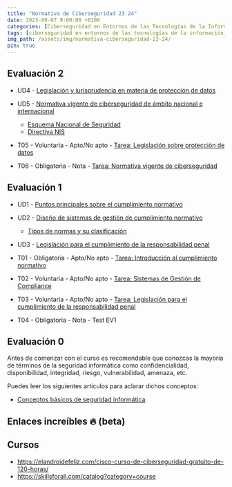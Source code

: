 ```yaml
---
title: "Normativa de Ciberseguridad 23 24"
date: 2023-09-07 9:00:00 +0100
categories: [Ciberseguridad en Entornos de las Tecnologías de la Información, Normativa de Ciberseguridad]
tags: [ciberseguridad en entornos de las tecnologías de la información, normativa de ciberseguridad]
img_path: /assets/img/normativa-ciberseguridad-23-24/
pin: true
---
```


## Evaluación 2

- UD4 - [Legislación y jurisprudencia en materia de protección de datos](/posts/legislacion-proteccion-datos)
- UD5 - [Normativa vigente de ciberseguridad de ámbito nacional e internacional](/posts/normativa-nacional-internacional)
  - [Esquema Nacional de Seguridad](/posts/esquema-nacional-seguridad/)
  - [Directiva NIS](/posts/directiva-nis/)

- T05 - Voluntaria - Apto/No apto - [Tarea: Legislación sobre protección de datos](/posts/tarea-legislacion-proteccion-datos)
- T06 - Obligatoria - Nota - [Tarea: Normativa vigente de ciberseguridad](/posts/tarea-normativa-vigente-ciberseguridad/)

## Evaluación 1

- UD1 - [Puntos principales sobre el cumplimiento normativo](/posts/cumplimiento-normativo)
- UD2 - [Diseño de sistemas de gestión de cumplimiento normativo](/posts/sistemas-gestion-cumplimiento)
  - [Tipos de normas y su clasificación](/posts/tipos-normas-clasificacion/)
- UD3 - [Legislación para el cumplimiento de la responsabilidad penal](/posts/legislacion-cumplimiento-penal)

- T01 - Obligatoria - Apto/No apto - [Tarea: Introducción al cumplimiento normativo](/posts/tarea-introduccion-cumplimiento-normativo)
- T02 - Voluntaria - Apto/No apto - [Tarea: Sistemas de Gestión de Compliance](/posts/tarea-sistemas-gestion-compliance/)
- T03 - Voluntaria - Apto/No apto - [Tarea: Legislación para el cumplimiento de la responsabilidad penal](/posts/tarea-cumplimiento-responsabilidad-penal)
- T04 - Obligatoria - Nota - Test EV1

## Evaluación 0

Antes de comenzar con el curso es recomendable que conozcas la mayoría de términos de la seguridad informática como confidencialidad, disponibilidad, integridad,  riesgo, vulnerabilidad, amenaza, etc.

Puedes leer los siguientes artículos para aclarar dichos conceptos:

- [Conceptos básicos de seguridad informática](https://marcosruiz.github.io/posts/conceptos-basicos-seguridad-informatica/)

## Enlaces increíbles 🔥 (beta)

## Cursos

- <https://elandroidefeliz.com/cisco-curso-de-ciberseguridad-gratuito-de-120-horas/>
- <https://skillsforall.com/catalog?category=course>
